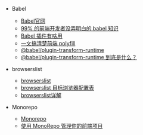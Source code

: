 <!--
 * @Desc: 
 * @FilePath: /tutor-babel/docs/md/reference.md
 * @Author: liujianwei1
 * @Date: 2021-05-14 13:45:05
 * @LastEditors: liujianwei1
 * @Reference Desc: 
-->
- Babel
  - [Babel官网](https://babeljs.io/)
  - [99% 的前端开发者没弄明白的 babel 知识](https://mp.weixin.qq.com/s/hfztxp26YyMOSxiKF2i4eg?utm_source=wechat_session&utm_medium=social&utm_oi=706045932076040192)  
  - [Babel 插件有啥用](https://zhuanlan.zhihu.com/p/61780633)
  - [一文搞清楚前端 polyfill](https://zhuanlan.zhihu.com/p/71640183)
  - [@babel/plugin-transform-runtime](https://www.cnblogs.com/zhansu/p/13339745.html)
  - [@babel/plugin-transform-runtime 到底是什么？](https://zhuanlan.zhihu.com/p/147083132)
- browserslist  
  - [browserslist](https://github.com/browserslist/browserslist)
  - [browserslist 目标浏览器配置表](https://www.jianshu.com/p/bd9cb7861b85)
  - [browserslist详解](https://www.jianshu.com/p/d45a31c50711)

- Monorepo  
  - [Monorepo](https://zhuanlan.zhihu.com/p/77577415)
  - [使用 MonoRepo 管理你的前端项目](https://zhuanlan.zhihu.com/p/333021512)
